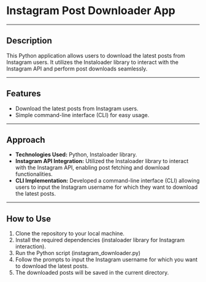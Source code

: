 # Instagram Post Downloader App

---

## Description

This Python application allows users to download the latest posts from Instagram users. It utilizes the Instaloader library to interact with the Instagram API and perform post downloads seamlessly.

---

## Features
- Download the latest posts from Instagram users.
- Simple command-line interface (CLI) for easy usage.

---

## Approach

- **Technologies Used:** Python, Instaloader library.
- **Instagram API Integration:** Utilized the Instaloader library to interact with the Instagram API, enabling post fetching and download functionalities.
- **CLI Implementation:** Developed a command-line interface (CLI) allowing users to input the Instagram username for which they want to download the latest posts.

---

## How to Use

1. Clone the repository to your local machine.
2. Install the required dependencies (instaloader library for Instagram interaction).
3. Run the Python script (instagram_downloader.py)
4. Follow the prompts to input the Instagram username for which you want to download the latest posts.
5. The downloaded posts will be saved in the current directory.
